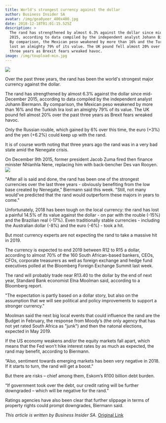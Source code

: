 ```yaml
---
title: World's strongest currency against the dollar
author: Business Insider SA
avatar: /img/gea0yeer_400x400.jpg
date: 2018-12-18T01:01:15.525Z
description: >
  The rand has strengthened by almost 6.3% against the dollar since mid-December
  2015, according to data compiled by the independent analyst Johann Biermann.
  By comparison, the Mexican peso weakened by more than 16% and the Turkish lira
  lost an almighty 79% of its value. The UK pound fell almost 20% over the past
  three years as Brexit fears wreaked havoc.
image: /img/toupload-min.jpg
---
```

![](/img/toupload-min.jpg)

Over the past three years, the rand has been the world's strongest major currency against the dollar.

The rand has strengthened by almost 6.3% against the dollar since mid-December 2015, according to data compiled by the independent analyst Johann Biermann. By comparison, the Mexican peso weakened by more than 16% and the Turkish lira lost an almighty 79% of its value. The UK pound fell almost 20% over the past three years as Brexit fears wreaked havoc.

Only the Russian rouble, which gained by 6% over this time,  the euro (+3%) and the yen (+6.2%) could keep up with the rand.

It is of course worth noting that three years ago the rand was in a very bad state amid the Nenegate crisis.

On December 9th 2015, former president Jacob Zuma fired then finance minister Nhlanhla Nene, replacing him with back-bencher Des van Rooyen. 
![](/img/87f6db6f740a4d238230b98d7f94548c.webp)

"After all is said and done, the rand has been one of the strongest currencies over the last three years - obviously benefiting from the low base created by Nenegate," Biermann said this week. "Still, not many would've predicted that the rand would outperform these majors in years to come."

Unfortunately, 2018 has been tough on the local currency: the rand has lost a painful 14.5% of its value against the dollar - on par with the rouble (-15%) and the Brazilian real (-17%). Even traditionally stable currencies - including the Australian dollar (-8%) and the euro (-6%) - took a hit.

But most currency experts are not expecting the rand to take a massive hit in 2019.

The currency is expected to end 2019 between R12 to R15 a dollar, according to almost 70% of the 160 South African-based bankers, CEOs, CFOs, corporate treasurers as well as foreign exchange and hedge fund executives polled at the Bloomberg Foreign Exchange Summit last week. 

The rand will probably trade near R13.40 to the dollar by the end of next year, Standard Bank economist Elna Moolman said, according to a Bloomberg report.

"The expectation is partly based on a dollar story, but also on the assumption that we will see political and policy improvements to support a stronger currency."  

Moolman said the next big local events that could influence the rand are the Budget in February, the response from Moody’s (the only agency that has not yet rated South Africa as "junk") and then the natonal elections, expected in May 2019.

If the US economy weakens and/or the equity markets fall apart, which means that the Fed won’t hike interest rates by as much as expected, the rand may benefit, according to Biermann.

“Also, sentiment towards emerging markets has been very negative in 2018. If it starts to turn, the rand will get a boost."

But there are risks – chief among them, Eskom’s R100 billion debt burden.

“If government took over the debt, our credit rating will be further downgraded – which will be negative for the rand.”

Ratings agencies have also been clear that further slippage in terms of property rights could prompt downgrades, Biermann said.  

_This article is written by Business Insider SA._ [Original Link](https://www.businessinsider.co.za/rand-outperforms-currencies-over-three-years-2018-12)

